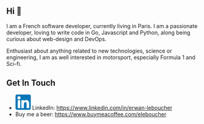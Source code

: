 ## Hi 👋

I am a French software developer, currently living in Paris. I am a passionate developer, loving to write code in Go, Javascript and Python, along being curious about web-design and DevOps.

Enthusiast about anything related to new technologies, science or engineering, I am as well interested in motorsport, especially Formula 1 and Sci-fi.

## Get In Touch

- ![linkedin](https://github.com/eleboucher/eleboucher/raw/master/img/linkedin.svg) LinkedIn: https://www.linkedin.com/in/erwan-leboucher
- Buy me a beer: https://www.buymeacoffee.com/eleboucher
